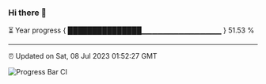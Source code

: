 ### Hi there 👋

⏳ Year progress { ███████████████▁▁▁▁▁▁▁▁▁▁▁▁▁▁▁ } 51.53 %

---

⏰ Updated on Sat, 08 Jul 2023 01:52:27 GMT

![Progress Bar CI](https://github.com/ZhaoGui/ZhaoGui/workflows/Progress%20Bar%20CI/badge.svg)
